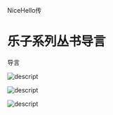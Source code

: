 NiceHello传

# 乐子系列丛书导言

导言

![descript](/others/NiceHello传/20240217202209_0.png)

![descript](/others/NiceHello传/20240217202209_1.png)

![descript](/others/NiceHello传/20240217202209_2.png)


